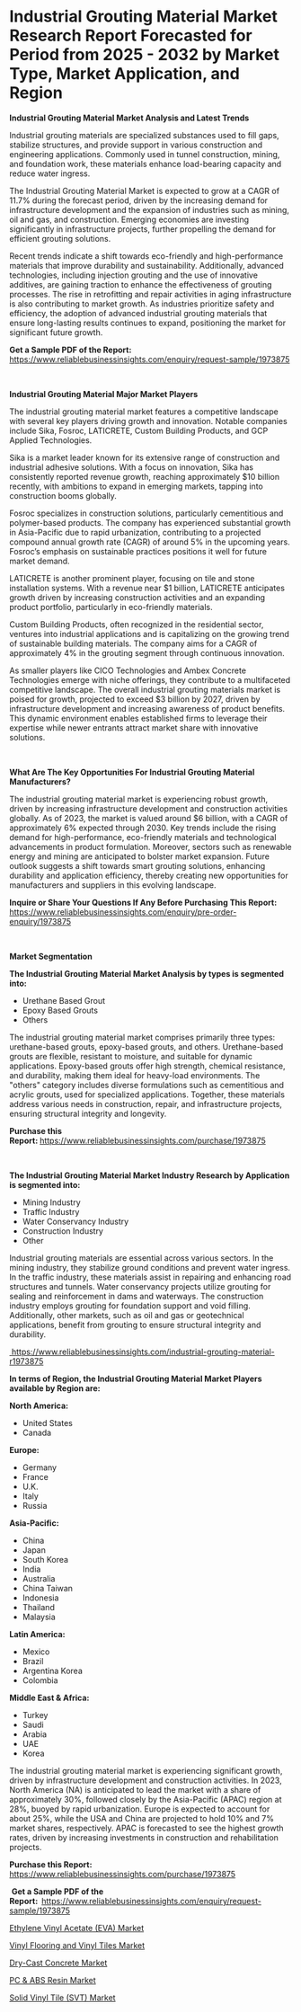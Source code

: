 <p><h1>Industrial Grouting Material Market Research Report Forecasted for Period from 2025 -  2032 by Market Type, Market Application, and Region</h1></p><p><strong>Industrial Grouting Material Market Analysis and Latest Trends</strong></p>
<p><p>Industrial grouting materials are specialized substances used to fill gaps, stabilize structures, and provide support in various construction and engineering applications. Commonly used in tunnel construction, mining, and foundation work, these materials enhance load-bearing capacity and reduce water ingress. </p><p>The Industrial Grouting Material Market is expected to grow at a CAGR of 11.7% during the forecast period, driven by the increasing demand for infrastructure development and the expansion of industries such as mining, oil and gas, and construction. Emerging economies are investing significantly in infrastructure projects, further propelling the demand for efficient grouting solutions. </p><p>Recent trends indicate a shift towards eco-friendly and high-performance materials that improve durability and sustainability. Additionally, advanced technologies, including injection grouting and the use of innovative additives, are gaining traction to enhance the effectiveness of grouting processes. The rise in retrofitting and repair activities in aging infrastructure is also contributing to market growth. As industries prioritize safety and efficiency, the adoption of advanced industrial grouting materials that ensure long-lasting results continues to expand, positioning the market for significant future growth.</p></p>
<p><strong>Get a Sample PDF of the Report:&nbsp;</strong> <a href="https://www.reliablebusinessinsights.com/enquiry/request-sample/1973875?utm_campaign=950&utm_medium=2&utm_source=Github&utm_content=ia&utm_term=04022025&utm_id=industrial-grouting-material">https://www.reliablebusinessinsights.com/enquiry/request-sample/1973875</a></p>
<p>&nbsp;</p>
<p><strong>Industrial Grouting Material Major Market Players</strong></p>
<p><p>The industrial grouting material market features a competitive landscape with several key players driving growth and innovation. Notable companies include Sika, Fosroc, LATICRETE, Custom Building Products, and GCP Applied Technologies.</p><p>Sika is a market leader known for its extensive range of construction and industrial adhesive solutions. With a focus on innovation, Sika has consistently reported revenue growth, reaching approximately $10 billion recently, with ambitions to expand in emerging markets, tapping into construction booms globally.</p><p>Fosroc specializes in construction solutions, particularly cementitious and polymer-based products. The company has experienced substantial growth in Asia-Pacific due to rapid urbanization, contributing to a projected compound annual growth rate (CAGR) of around 5% in the upcoming years. Fosroc’s emphasis on sustainable practices positions it well for future market demand.</p><p>LATICRETE is another prominent player, focusing on tile and stone installation systems. With a revenue near $1 billion, LATICRETE anticipates growth driven by increasing construction activities and an expanding product portfolio, particularly in eco-friendly materials.</p><p>Custom Building Products, often recognized in the residential sector, ventures into industrial applications and is capitalizing on the growing trend of sustainable building materials. The company aims for a CAGR of approximately 4% in the grouting segment through continuous innovation.</p><p>As smaller players like CICO Technologies and Ambex Concrete Technologies emerge with niche offerings, they contribute to a multifaceted competitive landscape. The overall industrial grouting materials market is poised for growth, projected to exceed $3 billion by 2027, driven by infrastructure development and increasing awareness of product benefits. This dynamic environment enables established firms to leverage their expertise while newer entrants attract market share with innovative solutions.</p></p>
<p>&nbsp;</p>
<p><strong>What Are The Key Opportunities For Industrial Grouting Material Manufacturers?</strong></p>
<p><p>The industrial grouting material market is experiencing robust growth, driven by increasing infrastructure development and construction activities globally. As of 2023, the market is valued around $6 billion, with a CAGR of approximately 6% expected through 2030. Key trends include the rising demand for high-performance, eco-friendly materials and technological advancements in product formulation. Moreover, sectors such as renewable energy and mining are anticipated to bolster market expansion. Future outlook suggests a shift towards smart grouting solutions, enhancing durability and application efficiency, thereby creating new opportunities for manufacturers and suppliers in this evolving landscape.</p></p>
<p><strong>Inquire or Share Your Questions If Any Before Purchasing This Report:</strong> <a href="https://www.reliablebusinessinsights.com/enquiry/pre-order-enquiry/1973875?utm_campaign=950&utm_medium=2&utm_source=Github&utm_content=ia&utm_term=04022025&utm_id=industrial-grouting-material">https://www.reliablebusinessinsights.com/enquiry/pre-order-enquiry/1973875</a></p>
<p>&nbsp;</p>
<p><strong>Market Segmentation</strong></p>
<p><strong>The Industrial Grouting Material Market Analysis by types is segmented into:</strong></p>
<p><ul><li>Urethane Based Grout</li><li>Epoxy Based Grouts</li><li>Others</li></ul></p>
<p><p>The industrial grouting material market comprises primarily three types: urethane-based grouts, epoxy-based grouts, and others. Urethane-based grouts are flexible, resistant to moisture, and suitable for dynamic applications. Epoxy-based grouts offer high strength, chemical resistance, and durability, making them ideal for heavy-load environments. The "others" category includes diverse formulations such as cementitious and acrylic grouts, used for specialized applications. Together, these materials address various needs in construction, repair, and infrastructure projects, ensuring structural integrity and longevity.</p></p>
<p><strong>Purchase this Report:&nbsp;</strong><a href="https://www.reliablebusinessinsights.com/purchase/1973875?utm_campaign=950&utm_medium=2&utm_source=Github&utm_content=ia&utm_term=04022025&utm_id=industrial-grouting-material">https://www.reliablebusinessinsights.com/purchase/1973875</a></p>
<p>&nbsp;</p>
<p><strong>The Industrial Grouting Material Market Industry Research by Application is segmented into:</strong></p>
<p><ul><li>Mining Industry</li><li>Traffic Industry</li><li>Water Conservancy Industry</li><li>Construction Industry</li><li>Other</li></ul></p>
<p><p>Industrial grouting materials are essential across various sectors. In the mining industry, they stabilize ground conditions and prevent water ingress. In the traffic industry, these materials assist in repairing and enhancing road structures and tunnels. Water conservancy projects utilize grouting for sealing and reinforcement in dams and waterways. The construction industry employs grouting for foundation support and void filling. Additionally, other markets, such as oil and gas or geotechnical applications, benefit from grouting to ensure structural integrity and durability.</p></p>
<p><a href="https://www.reliablebusinessinsights.com/industrial-grouting-material-r1973875?utm_campaign=950&utm_medium=2&utm_source=Github&utm_content=ia&utm_term=04022025&utm_id=industrial-grouting-material">&nbsp;https://www.reliablebusinessinsights.com/industrial-grouting-material-r1973875</a></p>
<p><strong>In terms of Region, the Industrial Grouting Material Market Players available by Region are:</strong></p>
<p>
    <p> <strong> North America: </strong>
        <ul>
            <li>United States</li>
            <li>Canada</li>
        </ul>
        </p> 
    <p> <strong> Europe: </strong>
        <ul>
            <li>Germany</li>
            <li>France</li>
            <li>U.K.</li>
            <li>Italy</li>
            <li>Russia</li>
        </ul>
        </p> 
    <p> <strong> Asia-Pacific: </strong>
        <ul>
            <li>China</li>
            <li>Japan</li>
            <li>South Korea</li>
            <li>India</li>
            <li>Australia</li>
            <li>China Taiwan</li>
            <li>Indonesia</li>
            <li>Thailand</li>
            <li>Malaysia</li>
        </ul>
        </p> 
    <p> <strong> Latin America: </strong>
        <ul>
            <li>Mexico</li>
            <li>Brazil</li>
            <li>Argentina Korea</li>
            <li>Colombia</li>
        </ul>
        </p> 
    <p> <strong> Middle East & Africa: </strong>
        <ul>
            <li>Turkey</li>
            <li>Saudi</li>
            <li>Arabia</li>
            <li>UAE</li>
            <li>Korea</li>
        </ul>
    </p>
    </p>
<p><p>The industrial grouting material market is experiencing significant growth, driven by infrastructure development and construction activities. In 2023, North America (NA) is anticipated to lead the market with a share of approximately 30%, followed closely by the Asia-Pacific (APAC) region at 28%, buoyed by rapid urbanization. Europe is expected to account for about 25%, while the USA and China are projected to hold 10% and 7% market shares, respectively. APAC is forecasted to see the highest growth rates, driven by increasing investments in construction and rehabilitation projects.</p></p>
<p><strong>Purchase this Report: </strong><a href="https://www.reliablebusinessinsights.com/purchase/1973875?utm_campaign=950&utm_medium=2&utm_source=Github&utm_content=ia&utm_term=04022025&utm_id=industrial-grouting-material">https://www.reliablebusinessinsights.com/purchase/1973875</a></p>
<p>&nbsp;<strong>Get a Sample PDF of the Report:&nbsp;&nbsp;</strong><a href="https://www.reliablebusinessinsights.com/enquiry/request-sample/1973875?utm_campaign=950&utm_medium=2&utm_source=Github&utm_content=ia&utm_term=04022025&utm_id=industrial-grouting-material">https://www.reliablebusinessinsights.com/enquiry/request-sample/1973875</a></p>
<p><strong></strong></p>
<p><p><a href="https://github.com/yoshih12/Market-Research-Report-List-4/blob/main/ethylene-vinyl-acetate-eva-market.md?utm_campaign=950&utm_medium=2&utm_source=Github&utm_content=ia&utm_term=04022025&utm_id=industrial-grouting-material">Ethylene Vinyl Acetate (EVA) Market</a></p><p><a href="https://github.com/ryanbell8967/Market-Research-Report-List-1/blob/main/vinyl-flooring-and-vinyl-tiles-market.md?utm_campaign=950&utm_medium=2&utm_source=Github&utm_content=ia&utm_term=04022025&utm_id=industrial-grouting-material">Vinyl Flooring and Vinyl Tiles Market</a></p><p><a href="https://github.com/ritooesiaba/Market-Research-Report-List-1/blob/main/dry-cast-concrete-market.md?utm_campaign=950&utm_medium=2&utm_source=Github&utm_content=ia&utm_term=04022025&utm_id=industrial-grouting-material">Dry-Cast Concrete Market</a></p><p><a href="https://github.com/sponsumelo/Market-Research-Report-List-1/blob/main/pc-abs-resin-market.md?utm_campaign=950&utm_medium=2&utm_source=Github&utm_content=ia&utm_term=04022025&utm_id=industrial-grouting-material">PC & ABS Resin Market</a></p><p><a href="https://github.com/sawrovpipolo/Market-Research-Report-List-1/blob/main/solid-vinyl-tile-svt-market.md?utm_campaign=950&utm_medium=2&utm_source=Github&utm_content=ia&utm_term=04022025&utm_id=industrial-grouting-material">Solid Vinyl Tile (SVT) Market</a></p></p>